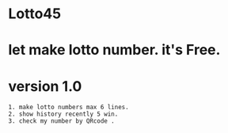 # Lotto45

# let make lotto number. it's Free.

# version 1.0
	1. make lotto numbers max 6 lines.
	2. show history recently 5 win.
	3. check my number by QRcode .